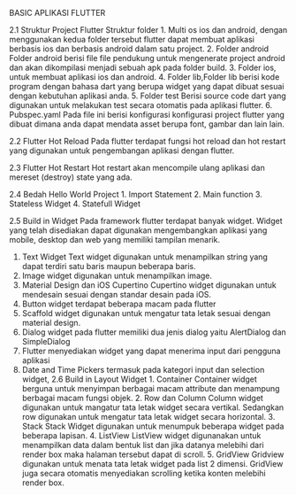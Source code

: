 BASIC APLIKASI FLUTTER

2.1 Struktur Project Flutter Struktur folder 1. Multi os ios dan android, dengan menggunakan kedua folder tersebut flutter dapat membuat aplikasi berbasis ios dan berbasis android dalam satu project. 2. Folder android Folder android berisi file file pendukung untuk mengenerate project android dan akan dikompilasi menjadi sebuah apk pada folder build. 3. Folder ios, untuk membuat aplikasi ios dan android. 4. Folder lib,Folder lib berisi kode program dengan bahasa dart yang berupa widget yang dapat dibuat sesuai dengan kebutuhan aplikasi anda. 5. Folder test Berisi source code dart yang digunakan untuk melakukan test secara otomatis pada aplikasi flutter. 6. Pubspec.yaml Pada file ini berisi konfigurasi konfigurasi project flutter yang dibuat dimana anda dapat mendata asset berupa font, gambar dan lain lain.

2.2 Flutter Hot Reload Pada flutter terdapat fungsi hot reload dan hot restart yang digunakan untuk pengembangan aplikasi dengan flutter.

2.3 Flutter Hot Restart Hot restart akan mencompile ulang aplikasi dan mereset (destroy) state yang ada.

2.4 Bedah Hello World Project 1. Import Statement 2. Main function 3. Stateless Widget 4. Statefull Widget

2.5 Build in Widget Pada framework flutter terdapat banyak widget. Widget yang telah disediakan dapat digunakan mengembangkan aplikasi yang mobile, desktop dan web yang memiliki tampilan menarik.

1. Text Widget
Text widget digunakan untuk menampilkan string yang dapat terdiri satu baris maupun beberapa baris. 
2. Image widget digunakan untuk menampilkan image. 
3. Material Design dan iOS Cupertino
Cupertino widget digunakan untuk mendesain sesuai dengan standar desain pada iOS. 
4. Button widget terdapat beberapa macam pada flutter 
5. Scaffold widget digunakan untuk mengatur tata letak sesuai dengan material design. 
6. Dialog widget pada flutter memiliki dua jenis dialog yaitu AlertDialog dan SimpleDialog
7. Flutter menyediakan widget yang dapat menerima input dari pengguna aplikasi 
8. Date and Time Pickers termasuk pada kategori input dan selection widget,
2.6 Build in Layout Widget 1. Container Container widget berguna untuk menyimpan berbagai macam attribute dan menampung berbagai macam fungsi objek. 2. Row dan Column Column widget digunakan untuk mangatur tata letak widget secara vertikal. Sedangkan row digunakan untuk mengatur tata letak widget secara horizontal. 3. Stack Stack Widget digunakan untuk menumpuk beberapa widget pada beberapa lapisan. 4. ListView ListView widget digunanakan untuk menampilkan data dalam bentuk list dan jika datanya melebihi dari render box maka halaman tersebut dapat di scroll. 5. GridView Gridview digunakan untuk menata tata letak widget pada list 2 dimensi. GridView juga secara otomatis menyediakan scrolling ketika konten melebihi render box.